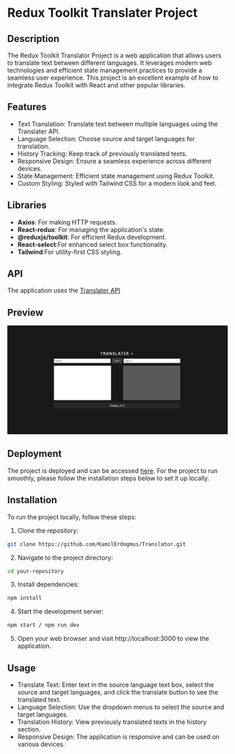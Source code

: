 # Redux Toolkit Translater Project

## Description

The Redux Toolkit Translator Project is a web application that allows users to translate text between different languages. It leverages modern web technologies and efficient state management practices to provide a seamless user experience. This project is an excellent example of how to integrate Redux Toolkit with React and other popular libraries.

## Features

- Text Translation: Translate text between multiple languages using the Translater API.
- Language Selection: Choose source and target languages for translation.
- History Tracking: Keep track of previously translated texts.
- Responsive Design: Ensure a seamless experience across different devices.
- State Management: Efficient state management using Redux Toolkit.
- Custom Styling: Styled with Tailwind CSS for a modern look and feel.

## Libraries

- **Axios**: For making HTTP requests.
- **React-redux**: For managing the application's state.
- **@reduxjs/toolkit**: For efficient Redux development.
- **React-select**:For enhanced select box functionality.
- **Tailwind**:For utility-first CSS styling.

## API

The application uses the [Translater API](https://rapidapi.com/dickyagustin/api/text-translator2)

## Preview

![Preview Image](public/Translator.gif)

## Deployment

The project is deployed and can be accessed [here](https://translator-git-main-quadriceps-projects.vercel.app/). For the project to run smoothly, please follow the installation steps below to set it up locally.

## Installation

To run the project locally, follow these steps:

1. Clone the repository:

```bash
git clone https://github.com/KamilErdogmus/Translator.git
```

2. Navigate to the project directory:

```bash
cd your-repository
```

3. Install dependencies:

```bash
npm install
```

4. Start the development server:

```bash
npm start / npm run dev
```

5. Open your web browser and visit http://localhost:3000 to view the application.

## Usage

- Translate Text: Enter text in the source language text box, select the source and target languages, and click the translate button to see the translated text.
- Language Selection: Use the dropdown menus to select the source and target languages.
- Translation History: View previously translated texts in the history section.
- Responsive Design: The application is responsive and can be used on various devices.
